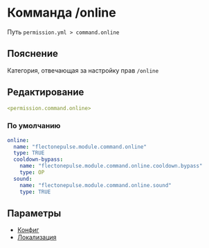 # Комманда /online
Путь `permission.yml > command.online`

## Пояснение
Категория, отвечающая за настройку прав `/online`

## Редактирование
```yaml
<permission.command.online>
```

### По умолчанию
```yaml
online:
  name: "flectonepulse.module.command.online"
  type: TRUE
  cooldown-bypass:
    name: "flectonepulse.module.command.online.cooldown.bypass"
    type: OP
  sound:
    name: "flectonepulse.module.command.online.sound"
    type: TRUE
```

## Параметры

- [Конфиг](/docs/command/online/)
- [Локализация](/docs/localizations/ru_ru/command/online/)

<!--@include: @/parts/permission/permissionTier3.md-->
<!--@include: @/parts/permission/cooldown.md-->
<!--@include: @/parts/permission/sound.md-->


